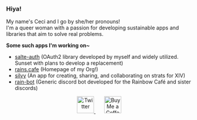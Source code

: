 ### Hiya!

My name's Ceci and I go by she/her pronouns! <br/>
I'm a queer woman with a passion for developing sustainable apps and libraries that aim to solve real problems.

**Some such apps I'm working on~**

- [salte-auth](https://github.com/salte-auth/salte-auth) (OAuth2 library developed by myself and widely utilized. Sunset with plans to develop a replacement)
- [rains.cafe](https://github.com/rain-cafe/rains.cafe) (Homepage of my Org!)
- [silvy](https://github.com/rain-cafe-xiv/silvy) (An app for creating, sharing, and collaborating on strats for XIV)
- [rain-bot](https://github.com/rain-cafe-xiv/rain-bot) (Generic discord bot developed for the Rainbow Café and sister discords)

<!-- Social icons section -->
<p align="center">
  <a href="https://twitter.com/cecilia-sanare" target="_blank">
    <img height="46px" alt="Twitter" title="Twitter" src="https://github.com/cecilia-sanare/cecilia-sanare/assets/9692284/3a74092c-95b4-425d-8f0b-f48f29189824"/>
  </a>
  &#8287;&#8287;&#8287;&#8287;&#8287;
  <a href="https://ko-fi.com/cecis" target="_blank">
    <img height="46px" src="https://az743702.vo.msecnd.net/cdn/kofi3.png?v=0" title="Ko-fi" alt="Buy Me a Coffee" />
  </a>
</p>


